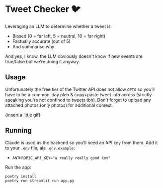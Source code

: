 # Tweet Checker 🐦

Leveraging an LLM to determine whether a tweet is:
- Biased (0 = far left, 5 = neutral, 10 = far right)
- Factually accurate (out of 5)
- And summarise why

And yes, I know, the LLM obviously doesn't know if new events are true/false but we're doing it anyway. 

## Usage

Unfortunately the free tier of the Twitter API does not allow `GET`s so you'll have to be a common-day pleb & copy+paste tweet info across (strictly speaking you're not confined to tweets tbh). Don't forget to upload any attached photos (only photos) for additional context. 

{insert a little gif}

## Running

Claude is used as the backend so you'll need an API key from them. Add it to your `.env` file, ala `.env.example`:
- `ANTHROPIC_API_KEY="a really really good key"`

Run the app:
```bash
poetry install
poetry run streamlit run app.py
```


